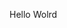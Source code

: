 Hello Wolrd


































































































































































































































































































































































































































































































































































































































